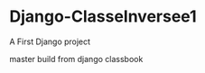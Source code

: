 Django-ClasseInversee1
======================

A First Django project

master build from django classbook
